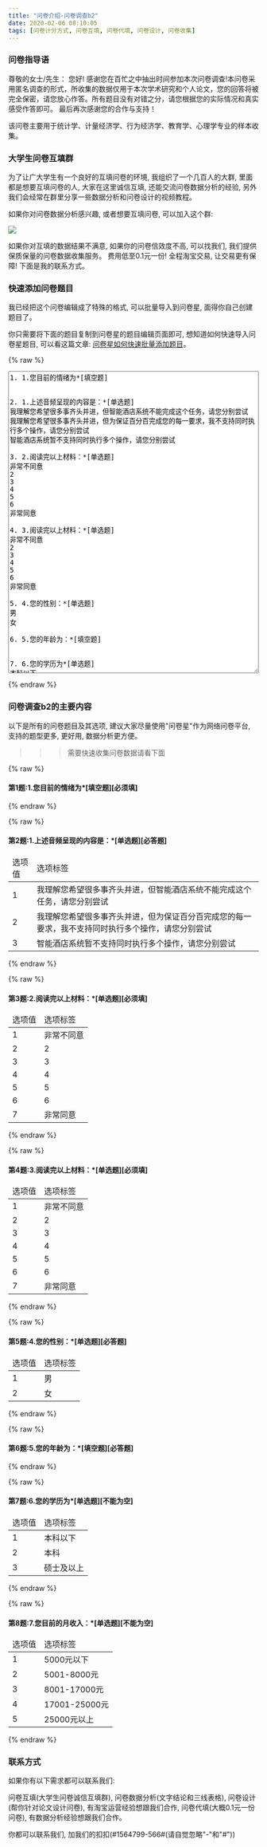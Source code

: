 ```yaml
---
title: "问卷介绍-问卷调查b2"
date: 2020-02-06 08:10:05
tags: [问卷计分方式, 问卷互填, 问卷代填, 问卷设计, 问卷收集]
---
```


### 问卷指导语

尊敬的女士/先生：
您好! 感谢您在百忙之中抽出时间参加本次问卷调查!本问卷采用匿名调查的形式，所收集的数据仅用于本次学术研究和个人论文，您的回答将被完全保密，请您放心作答。所有题目没有对错之分，请您根据您的实际情况和真实感受作答即可。
最后再次感谢您的合作与支持！

该问卷主要用于统计学、计量经济学、行为经济学、教育学、心理学专业的样本收集。

<!-- more -->


### 大学生问卷互填群

为了让广大学生有一个良好的互填问卷的环境, 我组织了一个几百人的大群, 里面都是想要互填问卷的人, 大家在这里诚信互填, 
还能交流问卷数据分析的经验, 另外我们会经常在群里分享一些数据分析和问卷设计的视频教程。

如果你对问卷数据分析感兴趣, 或者想要互填问卷, 可以加入这个群:

<img src="/images/问卷互填群二维码.png">

如果你对互填的数据结果不满意, 如果你的问卷信效度不高, 可以找我们, 我们提供保质保量的问卷数据收集服务。 
费用低至0.1元一份! 全程淘宝交易, 让交易更有保障! 下面是我的联系方式。



### 快速添加问卷题目

我已经把这个问卷编辑成了特殊的格式, 可以批量导入到问卷星, 面得你自己创建题目了。

你只需要将下面的题目复制到问卷星的题目编辑页面即可, 想知道如何快速导入问卷星题目, 可以看这篇文章: [问卷星如何快速批量添加题目](https://mlln.cn/2019/06/01/%E9%97%AE%E5%8D%B7%E6%98%9F%E5%A6%82%E4%BD%95%E5%BF%AB%E9%80%9F%E6%B7%BB%E5%8A%A0%E6%89%B9%E9%87%8F%E9%A2%98%E7%9B%AE/index.html)。

{% raw %}
<textarea rows="40" style="width: 100%;">1. 1.您目前的情绪为*[填空题]


2. 1.上述音频呈现的内容是：*[单选题]
我理解您希望很多事齐头并进，但智能酒店系统不能完成这个任务，请您分别尝试
我理解您希望很多事齐头并进，但为保证百分百完成您的每一要求，我不支持同时执行多个操作，请您分别尝试
智能酒店系统暂不支持同时执行多个操作，请您分别尝试

3. 2.阅读完以上材料：*[单选题]
非常不同意
2
3
4
5
6
非常同意

4. 3.阅读完以上材料：*[单选题]
非常不同意
2
3
4
5
6
非常同意

5. 4.您的性别：*[单选题]
男
女

6. 5.您的年龄为：*[填空题]


7. 6.您的学历为*[单选题]
本科以下
本科
硕士及以上

8. 7.您目前的月收入：*[单选题]
5000元以下
5001-8000元
8001-17000元
17001-25000元
25000元以上</textarea>
{% endraw %}

### 问卷调查b2的主要内容

以下是所有的问卷题目及其选项, 建议大家尽量使用"问卷星"作为网络问卷平台, 支持的题型更多, 更好用, 数据分析更方便。

>>> 需要快速收集问卷数据请看下面


{% raw %}
<div class="qitem">
<h4>第1题:1.您目前的情绪为*[填空题][必须填]</h4>

</div>
{% endraw %}


{% raw %}
<div class="qitem">
<h4>第2题:1.上述音频呈现的内容是：*[单选题][必答题]</h4>

<table class="table">
<thead>
<tr><td>选项值</td><td>选项标签</td></tr>
</thead>
<tbody>
<tr><td>1</td><td>我理解您希望很多事齐头并进，但智能酒店系统不能完成这个任务，请您分别尝试</td></tr>
<tr><td>2</td><td>我理解您希望很多事齐头并进，但为保证百分百完成您的每一要求，我不支持同时执行多个操作，请您分别尝试</td></tr>
<tr><td>3</td><td>智能酒店系统暂不支持同时执行多个操作，请您分别尝试</td></tr>
</tbody>
</table>

</div>
{% endraw %}


{% raw %}
<div class="qitem">
<h4>第3题:2.阅读完以上材料：*[单选题][必须填]</h4>

<table class="table">
<thead>
<tr><td>选项值</td><td>选项标签</td></tr>
</thead>
<tbody>
<tr><td>1</td><td>非常不同意</td></tr>
<tr><td>2</td><td>2</td></tr>
<tr><td>3</td><td>3</td></tr>
<tr><td>4</td><td>4</td></tr>
<tr><td>5</td><td>5</td></tr>
<tr><td>6</td><td>6</td></tr>
<tr><td>7</td><td>非常同意</td></tr>
</tbody>
</table>

</div>
{% endraw %}


{% raw %}
<div class="qitem">
<h4>第4题:3.阅读完以上材料：*[单选题][必须填]</h4>

<table class="table">
<thead>
<tr><td>选项值</td><td>选项标签</td></tr>
</thead>
<tbody>
<tr><td>1</td><td>非常不同意</td></tr>
<tr><td>2</td><td>2</td></tr>
<tr><td>3</td><td>3</td></tr>
<tr><td>4</td><td>4</td></tr>
<tr><td>5</td><td>5</td></tr>
<tr><td>6</td><td>6</td></tr>
<tr><td>7</td><td>非常同意</td></tr>
</tbody>
</table>

</div>
{% endraw %}


{% raw %}
<div class="qitem">
<h4>第5题:4.您的性别：*[单选题][必答题]</h4>

<table class="table">
<thead>
<tr><td>选项值</td><td>选项标签</td></tr>
</thead>
<tbody>
<tr><td>1</td><td>男</td></tr>
<tr><td>2</td><td>女</td></tr>
</tbody>
</table>

</div>
{% endraw %}


{% raw %}
<div class="qitem">
<h4>第6题:5.您的年龄为：*[填空题][必答题]</h4>

</div>
{% endraw %}


{% raw %}
<div class="qitem">
<h4>第7题:6.您的学历为*[单选题][不能为空]</h4>

<table class="table">
<thead>
<tr><td>选项值</td><td>选项标签</td></tr>
</thead>
<tbody>
<tr><td>1</td><td>本科以下</td></tr>
<tr><td>2</td><td>本科</td></tr>
<tr><td>3</td><td>硕士及以上</td></tr>
</tbody>
</table>

</div>
{% endraw %}


{% raw %}
<div class="qitem">
<h4>第8题:7.您目前的月收入：*[单选题][不能为空]</h4>

<table class="table">
<thead>
<tr><td>选项值</td><td>选项标签</td></tr>
</thead>
<tbody>
<tr><td>1</td><td>5000元以下</td></tr>
<tr><td>2</td><td>5001-8000元</td></tr>
<tr><td>3</td><td>8001-17000元</td></tr>
<tr><td>4</td><td>17001-25000元</td></tr>
<tr><td>5</td><td>25000元以上</td></tr>
</tbody>
</table>

</div>
{% endraw %}



<!-- ---
title: 心理教育医学的问卷免费下载
date: 2019-05-23 08:59:15
tags: [问卷星, 问卷网, 问卷下载, 问卷互填, 问卷设计, 问卷模板, 毕业问卷, 问卷数据分析, 问卷代填, ]
--- -->

### 联系方式
 
如果你有以下需求都可以联系我们:

问卷互填(大学生问卷诚信互填群), 问卷数据分析(文字结论和三线表格), 问卷设计(帮你针对论文设计问卷), 有淘宝运营经验想跟我们合作, 问卷代填(大概0.1元一份问卷), 有数据分析经验想跟我们合作。

你都可以联系我们, 加我们的扣扣(#1564799-566#(请自觉忽略"-"和"#"))
